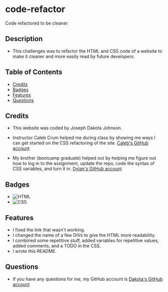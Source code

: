 # code-refactor
Code refactored to be cleaner.

## Description

 - This challenges was to refactor the HTML and CSS code of a website to make it cleaner and more easily read by future developers.

## Table of Contents

  - [Credits](#credits)
  - [Badges](#badges)
  - [Features](#features)
  - [Questions](#questions)

## Credits

 - This website was coded by Joseph Dakota Johnson.

 - Instructor Caleb Crum helped me during class by showing me ways I can get started on the CSS refactoring of the site. [Caleb's GitHub account](https://github.com/CalebCrumInstructor)

 - My brother (bootcamp graduate) helped out by helping me figure out how to log in to the assignment, update the repo, code the syntax of CSS variables, and turn it in. [Dylan's GitHub account](https://github.com/dylanstormjohnson)

## Badges

 - ![HTML](https://img.shields.io/badge/-HTML5-black?style=flat-square&logo=html5)
 - ![CSS](https://img.shields.io/badge/-CSS3-black?style=flat-square&logo=css3)

## Features

 - I fixed the link that wasn't working.
 - I changed the name of a few DIVs to give the HTML more readability.
 - I combined some repetitive stuff, added variables for repetitive values, added comments, and a TODO in the CSS.
 - I wrote this README.

## Questions

 - If you have any questions for me, my GitHub account is [Dakota's GitHub account](https://github.com/josephdakotajohnson)